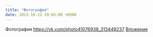 ```yaml
---
title: "Фотография"
date: 2013-10-22 19:03:00 +0300
---
```


Фотография
<a class="vk-attach" href="https://vk.com/photo41076938_313449237">https://vk.com/photo41076938_313449237</a>
<a class="vk-attach" href="https://vk.com/photo41076938_313449237">Вложение</a>
